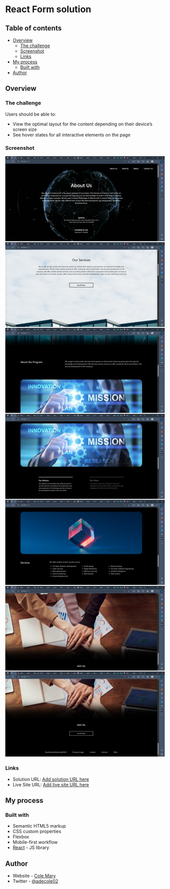 # React Form solution

## Table of contents

- [Overview](#overview)
  - [The challenge](#the-challenge)
  - [Screenshot](#screenshot)
  - [Links](#links)
- [My process](#my-process)
  - [Built with](#built-with)
- [Author](#author)

## Overview

### The challenge

Users should be able to:

- View the optimal layout for the content depending on their device’s screen size
- See hover states for all interactive elements on the page

### Screenshot

![](./assets/shot1.png)
![](./assets/shot2.png)
![](./assets/shot3.png)
![](./assets/shot4.png)
![](./assets/shot5.png)
![](./assets/shot6.png)
![](./assets/shot7.png)


### Links

- Solution URL: [Add solution URL here](https://github.com/adebimpecole/devtechtask1.git)
- Live Site URL: [Add live site URL here](https://bluetechdevpage.netlify.app/)

## My process

### Built with

- Semantic HTML5 markup
- CSS custom properties
- Flexbox
- Mobile-first workflow
- [React](https://reactjs.org/) - JS library


## Author

- Website - [Cole Mary](https://bluetechdevpage.netlify.app/)
- Twitter - [@adecole02](https://twitter.com/adecole02)


